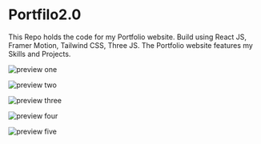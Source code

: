 # Portfilo2.0
This Repo holds the code for my Portfolio website.
Build using React JS, Framer Motion, Tailwind CSS, Three JS.
The Portfolio website features my Skills and Projects.


![preview one ](https://github.com/Vikram0118/Portfilo2.0/assets/119684255/f60b98c3-f6b8-4ed0-b06f-0c47f8236486)

![preview two](https://github.com/Vikram0118/Portfilo2.0/assets/119684255/8cc2e3fd-7653-497a-824c-d89b4d98767a)

![preview three](https://github.com/Vikram0118/Portfilo2.0/assets/119684255/6f3ef18c-218d-41b6-b2e1-6a2a0cfd1f6f)

![preview four](https://github.com/Vikram0118/Portfilo2.0/assets/119684255/8a0bb5bd-50ca-4225-b55d-04214ff7b36d)

![preview five](https://github.com/Vikram0118/Portfilo2.0/assets/119684255/d9ed563f-61a4-40c4-a7ac-488d764e572d)
